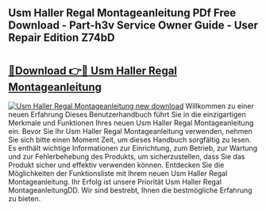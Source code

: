 ## Usm Haller Regal Montageanleitung PDf Free Download - Part-h3v Service Owner Guide - User Repair Edition Z74bD

# <h2><a href="http://df6h1z.blite.top/?on=Usm+Haller+Regal+Montageanleitung">🔗Download 👉🔴 Usm Haller Regal Montageanleitung</a></h2>

[![Usm Haller Regal Montageanleitung new download](https://i.imgur.com/lujVjoI.png)](http://df6h1z.blite.top/?on=Usm+Haller+Regal+Montageanleitung)
Willkommen zu einer neuen Erfahrung Dieses Benutzerhandbuch führt Sie in die einzigartigen Merkmale und Funktionen Ihres neuen Usm Haller Regal Montageanleitung ein. Bevor Sie Ihr Usm Haller Regal Montageanleitung verwenden, nehmen Sie sich bitte einen Moment Zeit, um dieses Handbuch sorgfältig zu lesen. Es enthält wichtige Informationen zur Einrichtung, zum Betrieb, zur Wartung und zur Fehlerbehebung des Produkts, um sicherzustellen, dass Sie das Produkt sicher und effektiv verwenden können. Entdecken Sie die Möglichkeiten der Funktionsliste mit Ihrem neuen Usm Haller Regal Montageanleitung. Ihr Erfolg ist unsere Priorität Usm Haller Regal MontageanleitungDD. Wir sind bestrebt, Ihnen die bestmögliche Erfahrung zu bieten.
